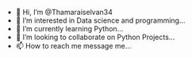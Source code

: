 - 👋 Hi, I’m @Thamaraiselvan34
- 👀 I’m interested in Data science and programming...
- 🌱 I’m currently learning Python...
- 💞️ I’m looking to collaborate on Python Projects...
- 📫 How to reach me message me...

<!---
Thamaraiselvan34/Thamaraiselvan34 is a ✨ special ✨ repository because its `README.md` (this file) appears on your GitHub profile.
You can click the Preview link to take a look at your changes.
--->
